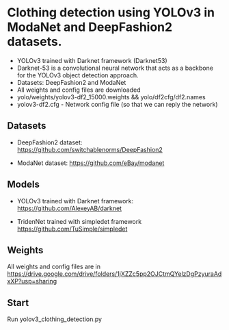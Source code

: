 # Clothing detection using YOLOv3 in ModaNet and DeepFashion2 datasets.

- YOLOv3 trained with Darknet framework (Darknet53)
- Darknet-53 is a convolutional neural network that acts as a backbone for the YOLOv3 object detection approach.
- Datasets: DeepFashion2 and ModaNet
- All weights and config files are downloaded
- yolo/weights/yolov3-df2_15000.weights && yolo/df2cfg/df2.names
- yolov3-df2.cfg - Network config file (so that we can reply the network)

## Datasets

- DeepFashion2 dataset: https://github.com/switchablenorms/DeepFashion2 

- ModaNet dataset: https://github.com/eBay/modanet

## Models

- YOLOv3 trained with Darknet framework: https://github.com/AlexeyAB/darknet

- TridenNet trained with simpledet framework https://github.com/TuSimple/simpledet

## Weights

All weights and config files are in https://drive.google.com/drive/folders/1jXZZc5pp2OJCtmQYelzDgPzyuraAdxXP?usp=sharing

## Start

Run yolov3_clothing_detection.py